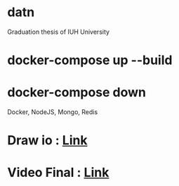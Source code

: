 # datn

Graduation thesis of IUH University

# docker-compose up --build

# docker-compose down

Docker, NodeJS, Mongo, Redis

# Draw io :  [Link](https://app.diagrams.net/#G10rl_BRlwBHOMNCNxA2J7QRAArKAGjrUg#%7B%22pageId%22%3A%22yWUPLhYO3QjhrmFb74lg%22%7D) 

# Video Final : [Link](https://www.youtube.com/watch?v=3G1ov6qD-uc&t=5s)
